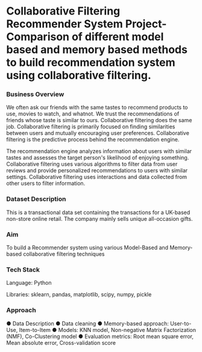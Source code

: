 # Collaborative Filtering Recommender System Project- Comparison of different model based and memory based methods to build recommendation system using collaborative filtering.

### Business Overview
We often ask our friends with the same tastes to recommend products to use, movies to watch, and whatnot. 
We trust the recommendations of friends whose taste is similar to ours. Collaborative filtering does the same job. 
Collaborative filtering is primarily focused on finding similarities between users and mutually encouraging user preferences.
Collaborative filtering is the predictive process behind the recommendation engine. 

The recommendation engine analyzes information about users with similar tastes and assesses the target person's likelihood of 
enjoying something. Collaborative filtering uses various algorithms to filter data from user reviews and provide personalized 
recommendations to users with similar settings. Collaborative filtering uses interactions and data collected from other users 
to filter information. 

### Dataset Description
This is a transactional data set containing the transactions for a UK-based non-store online retail.
The company mainly sells unique all-occasion gifts. 



### Aim
To build a Recommender system using various Model-Based and Memory-based collaborative filtering techniques

### Tech Stack
Language: Python

Libraries:  sklearn, pandas, matplotlib, scipy, numpy, pickle

### Approach
● Data Description
● Data cleaning
● Memory-based approach: User-to-Use, Item-to-Item
● Models: KNN model, Non-negative Matrix Factorization (NMF), Co-Clustering model
● Evaluation metrics: Root mean square error, Mean absolute error, Cross-validation score





